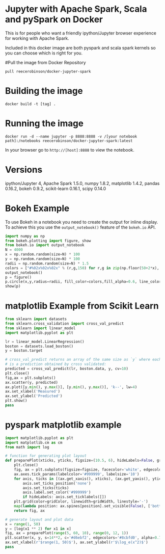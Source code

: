 # Jupyter with Apache Spark, Scala and pySpark on Docker

This is for people who want a friendly ipython/Jupyter browser experience for working with Apache Spark.

Included in this docker image are both pyspark and scala spark kernels so you can choose which is right for you.

#Pull the image from Docker Repository

`pull reecerobinson/docker-jupyter-spark`

# Building the image

`docker build -t [tag] .`

# Running the image

`docker run -d --name jupyter -p 8888:8888 -v /[your notebook path]:/notebooks reecerobinson/docker-jupyter-spark:latest`

In your browser go to `http://[host]:8888` to view the notebook.

# Versions

ipython/Jupyter 4, Apache Spark 1.5.0, numpy 1.8.2, matplotlib 1.4.2, pandas 0.16.2, bokeh 0.9.2, scikit-learn 0.16.1, scipy 0.14.0

# Bokeh Example
To use Bokeh in a notebook you need to create the output for inline display. To achieve this you use the `output_notebook()` feature of the `bokeh.io` API.

```python
import numpy as np
from bokeh.plotting import figure, show
from bokeh.io import output_notebook
N = 4000
x = np.random.random(size=N) * 100
y = np.random.random(size=N) * 100
radii = np.random.random(size=N) * 1.5
colors = ["#%02x%02x%02x" % (r,g,150) for r,g in zip(np.floor(50+2*x), np.floor(30+2*y))]
output_notebook()
p = figure()
p.circle(x,y,radius=radii, fill_color=colors,fill_alpha=0.6, line_color=None)
show(p)
```

# matplotlib Example from Scikit Learn

```python
from sklearn import datasets
from sklearn.cross_validation import cross_val_predict
from sklearn import linear_model
import matplotlib.pyplot as plt

lr = linear_model.LinearRegression()
boston = datasets.load_boston()
y = boston.target

# cross_val_predict returns an array of the same size as `y` where each entry
# is a prediction obtained by cross validated:
predicted = cross_val_predict(lr, boston.data, y, cv=10)
plt.close()
fig,ax = plt.subplots()
ax.scatter(y, predicted)
ax.plot([y.min(), y.max()], [y.min(), y.max()], 'k--', lw=4)
ax.set_xlabel('Measured')
ax.set_ylabel('Predicted')
plt.show()
pass
```

# pyspark matplotlib example

```python
import matplotlib.pyplot as plt
import matplotlib.cm as cm
from math import log

# function for generating plot layout
def preparePlot(xticks, yticks, figsize=(10.5, 6), hideLabels=False, gridColor='#999999', gridWidth=1.0):
    plt.close()
    fig, ax = plt.subplots(figsize=figsize, facecolor='white', edgecolor='white')
    ax.axes.tick_params(labelcolor='#999999', labelsize='10')
    for axis, ticks in [(ax.get_xaxis(), xticks), (ax.get_yaxis(), yticks)]:
        axis.set_ticks_position('none')
        axis.set_ticks(ticks)
        axis.label.set_color('#999999')
        if hideLabels: axis.set_ticklabels([])
    plt.grid(color=gridColor, linewidth=gridWidth, linestyle='-')
    map(lambda position: ax.spines[position].set_visible(False), ['bottom', 'top', 'left', 'right'])
    return fig, ax

# generate layout and plot data
x = range(1, 50)
y = [log(x1 ** 2) for x1 in x]
fig, ax = preparePlot(range(5, 60, 10), range(0, 12, 1))
plt.scatter(x, y, s=14**2, c='#d6ebf2', edgecolors='#8cbfd0', alpha=0.75)
ax.set_xlabel(r'$range(1, 50)$'), ax.set_ylabel(r'$\log_e(x^2)$')
pass
```
